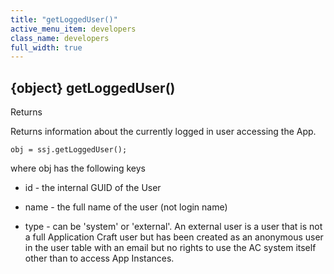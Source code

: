 ```yaml
---
title: "getLoggedUser()"
active_menu_item: developers
class_name: developers
full_width: true
---
```



## {object} getLoggedUser()

Returns

Returns information about the currently logged in user accessing the App.

    obj = ssj.getLoggedUser();
   

where obj has the following keys

 - id - the internal GUID of the User

 - name - the full name of the user (not login name)

 - type - can be 'system' or 'external'. An external user is a user that is not a full Application Craft user but has been created as an anonymous user in the user table with an email but no rights to use the AC system itself other than to access App Instances.

